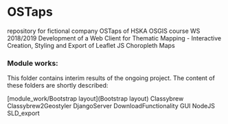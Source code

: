 # OSTaps
repository for fictional company OSTaps of HSKA OSGIS course WS 2018/2019
Development of a Web Client for Thematic Mapping - Interactive Creation, Styling and Export of Leaflet JS Choropleth Maps

### Module works:

This folder contains interim results of the ongoing project. The content of these folders are shortly described:

[module_work/Bootstrap layout](Bootstrap layout)
Classybrew 	
Classybrew2Geostyler 
DjangoServer
DownloadFunctionality
GUI 
NodeJS 
SLD_export

